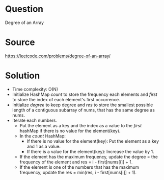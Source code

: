 # Question
Degree of an Array

# Source
https://leetcode.com/problems/degree-of-an-array/

# Solution
 - Time complexity: O(N)
 - Initialize HashMap *count* to store the frequency each elements and *first* to store the index of each element's first occurrence.
 - Initialize *degree* to keep degree and *res* to store the smallest possible length of a contiguous subarray of nums, that has the same degree as nums.
 - Iterate each numbers.
   - Put the element as a key and the index as a value to the *first* hashMap if there is no value for the element(key).
   - In the *count* HashMap:
     - If there is no value for the element(key): Put the element as a key and 1 as a value.
     - If there is a value for the element(key): Increase the value by 1.
   - If the element has the maximum frequency, update the degree = the frequency of the element and res = i - first[nums[i]] + 1.
   - If the element is one of the numbers that has the maximum frequency, update the res = min(res, i - first[nums[i]] + 1).